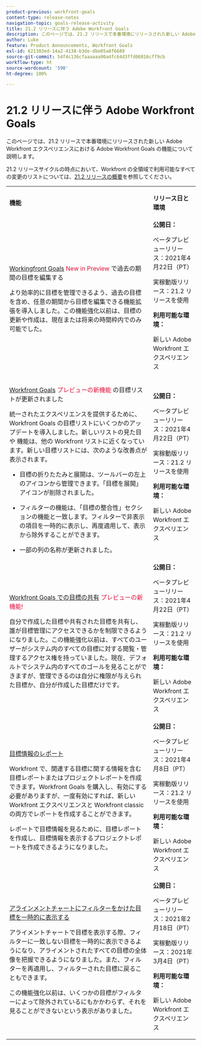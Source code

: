 ```yaml
---
product-previous: workfront-goals
content-type: release-notes
navigation-topic: goals-release-activity
title: 21.2 リリースに伴う Adobe Workfront Goals
description: このページでは、21.2 リリースで本番環境にリリースされた新しい Adobe Workfront エクスペリエンスにおける Adobe Workfront Goals の機能について説明します。
author: Luke
feature: Product Announcements, Workfront Goals
exl-id: 621303ed-14a2-4138-b3de-dbe85a8f6689
source-git-commit: 54f4c136cfaaaaaa90a4fc64d3ffd06816cff9cb
workflow-type: ht
source-wordcount: '590'
ht-degree: 100%

---
```


# 21.2 リリースに伴う Adobe Workfront Goals

このページでは、21.2 リリースで本番環境にリリースされた新しい Adobe Workfront エクスペリエンスにおける Adobe Workfront Goals の機能について説明します。

21.2 リリースサイクルの時点において、Workfront の全領域で利用可能なすべての変更のリストについては、[21.2 リリースの概要](../../../../product-announcements/product-releases/21.2-release-activity/21-2-release-overview.md)を参照してください。

<table style="table-layout:auto"> 
 <col> 
 <col> 
 <tbody> 
  <tr> 
   <td> <p><strong>機能</strong> </p> </td> 
   <td> <p><strong>リリース日と環境</strong> </p> </td> 
  </tr> 
  <tr data-mc-conditions=""> 
   <td> <p><a href="../../../../product-announcements/product-releases/goals-release-activity/goals-21.2-release/goals-apr-19.md#top" class="MCXref xref" xrefformat="{para}">Workingfront Goals</a> <span class="uitext" style="color: #dc143c;"> New in Preview</span> で過去の期間の目標を編集する</p> <p>より効率的に目標を管理できるよう、過去の目標を含め、任意の期間から目標を編集できる機能拡張を導入しました。この機能強化以前は、目標の更新や作成は、現在または将来の時間枠内でのみ可能でした。</p> </td> 
   <td><strong>公開日：</strong> <p>ベータプレビューリリース：2021年4月22日（PT）</p> <p>実稼動版リリース：21.2 リリースを使用</p> <p><strong>利用可能な環境：</strong> </p> <p>新しい Adobe Workfront エクスペリエンス </p> </td> 
  </tr> 
  <tr data-mc-conditions=""> 
   <td> <p><a href="../../../../product-announcements/product-releases/goals-release-activity/goals-21.2-release/goals-apr-19.md#an" class="MCXref xref" xrefformat="{para}">Workfront Goals</a> <span class="uitext" style="color: #dc143c;">プレビューの新機能</span> の目標リストが更新されました</p> <p>統一されたエクスペリエンスを提供するために、Workfront Goals の目標リストにいくつかのアップデートを導入しました。新しいリストの見た目や 機能は、他の Workfront リストに近くなっています。新しい目標リストには、次のような改善点が表示されます。</p> 
    <ul> 
     <li> <p>目標の折りたたみと展開は、ツールバーの左上のアイコンから管理できます。「目標を展開」アイコンが削除されました。</p> </li> 
     <li> <p>フィルターの機能は、「目標の整合性」セクションの機能と一致します。フィルターで非表示の項目を一時的に表示し、再度適用して、表示から除外することができます。</p> </li> 
     <li> <p>一部の列の名称が更新されました。</p> </li> 
    </ul> </td> 
   <td><strong>公開日：</strong> <p>ベータプレビューリリース：2021年4月22日（PT）</p> <p>実稼動版リリース：21.2 リリースを使用</p> <p><strong>利用可能な環境：</strong> </p> <p>新しい Adobe Workfront エクスペリエンス </p> </td> 
  </tr> 
  <tr data-mc-conditions=""> 
   <td> <p><a href="../../../../product-announcements/product-releases/goals-release-activity/goals-21.2-release/goals-apr-19.md#share" class="MCXref xref" xrefformat="{para}">Workfront Goals での目標の共有</a> <span class="uitext" style="color: #dc143c;">プレビューの新機能!</span></p> <p>自分で作成した目標や共有された目標を共有し、誰が目標管理にアクセスできるかを制限できるようになりました。この機能強化以前は、すべてのユーザーがシステム内のすべての目標に対する閲覧・管理するアクセス権を持っていました。現在、デフォルトでシステム内のすべてのゴールを見ることができますが、管理できるのは自分に権限が与えられた目標か、自分が作成した目標だけです。</p> </td> 
   <td><strong>公開日：</strong> <p>ベータプレビューリリース：2021年4月22日（PT）</p> <p>実稼動版リリース：21.2 リリースを使用</p> <p><strong>利用可能な環境：</strong> </p> <p>新しい Adobe Workfront エクスペリエンス </p> </td> 
  </tr> 
  <tr data-mc-conditions=""> 
   <td> <p><a href="../../../../product-announcements/product-releases/goals-release-activity/goals-21.2-release/goals-apr-5.md#top" class="MCXref xref" xrefformat="{para}">目標情報のレポート</a> </p> <p>Workfront で、関連する目標に関する情報を含む目標レポートまたはプロジェクトレポートを作成できます。Workfront Goals を購入し、有効にする必要がありますが、一度有効にすれば、新しい Workfront エクスペリエンスと Workfront classic の両方でレポートを作成することができます。</p> <p>レポートで目標情報を見るために、目標レポートを作成し、目標情報を表示するプロジェクトレポートを作成できるようになりました。</p> </td> 
   <td><strong>公開日：</strong> <p>ベータプレビューリリース：2021年4月8日（PT）</p> <p>実稼動版リリース：21.2 リリースを使用</p> <p><strong>利用可能な環境：</strong> </p> <p>新しい Adobe Workfront エクスペリエンス </p> </td> 
  </tr> 
  <tr data-mc-conditions=""> 
   <td> <p><a href="../../../../product-announcements/product-releases/goals-release-activity/goals-21.2-release/goals-feb-15.md#top" class="MCXref xref" xrefformat="{para}">アラインメントチャートにフィルターをかけた目標を一時的に表示する</a> </p> <p>アライメントチャートで目標を表示する際、フィルターに一致しない目標を一時的に表示できるようになり、アライメントされたすべての目標の全体像を把握できるようになりました。また、フィルターを再適用し、フィルターされた目標に戻ることもできます。</p> <p>この機能強化以前は、いくつかの目標がフィルターによって除外されているにもかかわらず、それを見ることができないという表示がありました。</p> </td> 
   <td><strong>公開日：</strong> <p>ベータプレビューリリース：2021年2月18日（PT）</p> <p>実稼動版リリース：2021年3月4日（PT）</p> <p><strong>利用可能な環境：</strong> </p> <p>新しい Adobe Workfront エクスペリエンス </p> </td> 
  </tr> 
 </tbody> 
</table>
